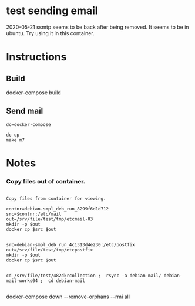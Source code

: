 #  test sending email 

2020-05-21 ssmtp seems to be back after being removed.
It seems to be in ubuntu.
Try using it in this container.

# Instructions

## Build

docker-compose build

## Send mail

```
dc=docker-compose

dc up
make m7

```

# Notes

### Copy files out of container.

```

Copy files from container for viewing.

contnr=debian-smpl_deb_run_8299f6d1d712
src=$contnr:/etc/mail
out=/srv/file/test/tmp/etcmail-03
mkdir -p $out
docker cp $src $out


src=debian-smpl_deb_run_4c1313d4e230:/etc/postfix
out=/srv/file/test/tmp/etcpostfix
mkdir -p $out
docker cp $src $out


cd /srv/file/test/482dkrcollection ;  rsync -a debian-mail/ debian-mail-works04 ;  cd debian-mail


```

docker-compose down --remove-orphans --rmi all
